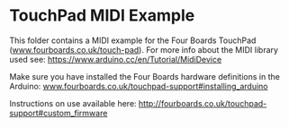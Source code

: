 # TouchPad MIDI Example
This folder contains a MIDI example for the Four Boards TouchPad (www.fourboards.co.uk/touch-pad).  For more info about the MIDI library used see: https://www.arduino.cc/en/Tutorial/MidiDevice

Make sure you have installed the Four Boards hardware definitions in the Arduino: www.fourboards.co.uk/touchpad-support#installing_arduino

Instructions on use available here: http://fourboards.co.uk/touchpad-support#custom_firmware

